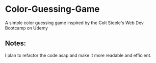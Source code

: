 # Color-Guessing-Game

A simple color guessing game inspired by the Colt Steele's Web Dev Bootcamp on Udemy

## Notes:

I plan to refactor the code asap and make it more readable and efficient.
